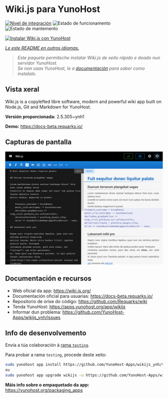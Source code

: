 <!--
NOTA: Este README foi creado automáticamente por <https://github.com/YunoHost/apps/tree/master/tools/readme_generator>
NON debe editarse manualmente.
-->

# Wiki.js para YunoHost

[![Nivel de integración](https://apps.yunohost.org/badge/integration/wikijs)](https://ci-apps.yunohost.org/ci/apps/wikijs/)
![Estado de funcionamento](https://apps.yunohost.org/badge/state/wikijs)
![Estado de mantemento](https://apps.yunohost.org/badge/maintained/wikijs)

[![Instalar Wiki.js con YunoHost](https://install-app.yunohost.org/install-with-yunohost.svg)](https://install-app.yunohost.org/?app=wikijs)

*[Le este README en outros idiomas.](./ALL_README.md)*

> *Este paquete permíteche instalar Wiki.js de xeito rápido e doado nun servidor YunoHost.*  
> *Se non usas YunoHost, le a [documentación](https://yunohost.org/install) para saber como instalalo.*

## Vista xeral

Wiki.js is a copylefted libre software, modern and powerful wiki app built on Node.js, Git and Markdown for YunoHost.


**Versión proporcionada:** 2.5.305~ynh1

**Demo:** <https://docs-beta.requarks.io/>

## Capturas de pantalla

![Captura de pantalla de Wiki.js](./doc/screenshots/screenshot1.png)

## Documentación e recursos

- Web oficial da app: <https://wiki.js.org/>
- Documentación oficial para usuarias: <https://docs-beta.requarks.io/>
- Repositorio de orixe do código: <https://github.com/Requarks/wiki>
- Tenda YunoHost: <https://apps.yunohost.org/app/wikijs>
- Informar dun problema: <https://github.com/YunoHost-Apps/wikijs_ynh/issues>

## Info de desenvolvemento

Envía a túa colaboración á [rama `testing`](https://github.com/YunoHost-Apps/wikijs_ynh/tree/testing).

Para probar a rama `testing`, procede deste xeito:

```bash
sudo yunohost app install https://github.com/YunoHost-Apps/wikijs_ynh/tree/testing --debug
ou
sudo yunohost app upgrade wikijs -u https://github.com/YunoHost-Apps/wikijs_ynh/tree/testing --debug
```

**Máis info sobre o empaquetado da app:** <https://yunohost.org/packaging_apps>
